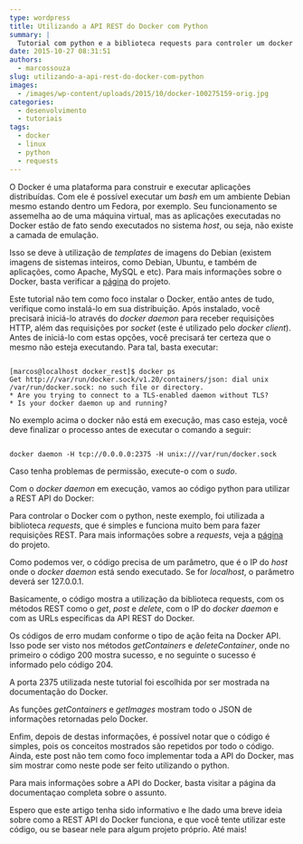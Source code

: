 ```yaml
---
type: wordpress
title: Utilizando a API REST do Docker com Python
summary: |
  Tutorial com python e a biblioteca requests para controler um docker daemon
date: 2015-10-27 08:31:51
authors:
  - marcossouza
slug: utilizando-a-api-rest-do-docker-com-python
images:
  - /images/wp-content/uploads/2015/10/docker-100275159-orig.jpg
categories:
  - desenvolvimento
  - tutoriais
tags:
  - docker
  - linux
  - python
  - requests
---
```


O Docker é uma plataforma para construir e executar aplicações distribuídas. Com ele é possível executar um <em>bash</em> em um ambiente Debian mesmo estando dentro um Fedora, por exemplo. Seu funcionamento se assemelha ao de uma máquina virtual, mas as aplicações executadas no Docker estão de fato sendo executados no sistema <em>host</em>, ou seja, não existe a camada de emulação.

Isso se deve à utilização de <em>templates</em> de imagens do Debian (existem imagens de sistemas inteiros, como Debian, Ubuntu, e também de aplicações, como Apache, MySQL e etc). Para mais informações sobre o Docker, basta verificar a <a href="https://www.docker.com/" target="_blank">página</a> do projeto.

Este tutorial não tem como foco instalar o Docker, então antes de tudo, verifique como instalá-lo em sua distribuição. Após instalado, você precisará iniciá-lo através do <em>docker daemon</em> para receber requisições HTTP, além das requisições por <em>socket</em> (este é utilizado pelo <em>docker client</em>). Antes de iniciá-lo com estas opções, você precisará ter certeza que o mesmo não esteja executando. Para tal, basta executar:<!--more-->

<pre><code class="">
[marcos@localhost docker_rest]$ docker ps
Get http:///var/run/docker.sock/v1.20/containers/json: dial unix /var/run/docker.sock: no such file or directory.
* Are you trying to connect to a TLS-enabled daemon without TLS?
* Is your docker daemon up and running?
</code></pre>

No exemplo acima o docker não está em execução, mas caso esteja, você deve finalizar o processo antes de executar o comando a seguir:

<pre><code class="">
docker daemon -H tcp://0.0.0.0:2375 -H unix:///var/run/docker.sock
</code></pre>

Caso tenha problemas de permissão, execute-o com o <em>sudo</em>.

Com o <em>docker daemon</em> em execução, vamos ao código python para utilizar a REST API do Docker:
<script src="//gistfy-app.herokuapp.com/github/ButecoOpenSource/exemplos/exemplos_python/docker_rest/docker.py" type="text/javascript"></script>

Para controlar o Docker com o python, neste exemplo, foi utilizada a biblioteca <em>requests</em>, que é simples e funciona muito bem para fazer requisições REST. Para mais informações sobre a <em>requests</em>, veja a <a href="http://docs.python-requests.org/en/latest/" target="_blank">página</a> do projeto.

Como podemos ver, o código precisa de um parâmetro, que é o IP do <em>host</em> onde o <em>docker daemon</em> está sendo executado. Se for <em>localhost</em>, o parâmetro deverá ser 127.0.0.1.

Basicamente, o código mostra a utilização da biblioteca requests, com os métodos REST como o <em>get</em>, <em>post</em> e <em>delete</em>, com o IP do <em>docker daemon</em> e com as URLs específicas da API REST do Docker.

Os códigos de erro mudam conforme o tipo de ação feita na Docker API. Isso pode ser visto nos métodos <em>getContainers</em> e <em>deleteContainer</em>, onde no primeiro o código 200 mostra sucesso, e no seguinte o sucesso é informado pelo código 204.

A porta 2375 utilizada neste tutorial foi escolhida por ser mostrada na documentação do Docker.

As funções <em>getContainers</em> e <em>getImages</em> mostram todo o JSON de informações retornadas pelo Docker.

Enfim, depois de destas informações, é possível notar que o código é simples, pois os conceitos mostrados são repetidos por todo o código. Ainda, este post não tem como foco implementar toda a API do Docker, mas sim mostrar como neste pode ser feito utilizando o python.

Para mais informações sobre a API do Docker, basta visitar a página da documentaçao completa sobre o assunto.

Espero que este artigo tenha sido informativo e lhe dado uma breve ideia sobre como a REST API do Docker funciona, e que você tente utilizar este código, ou se basear nele para algum projeto próprio. Até mais!

